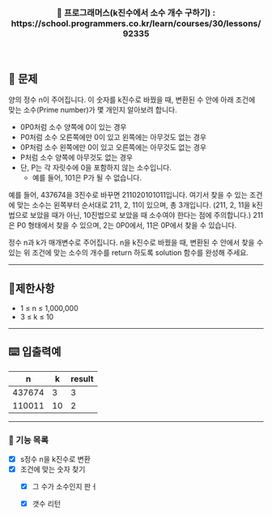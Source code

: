 <h3 align="center"> 
    📢 프로그래머스(k진수에서 소수 개수 구하기) : https://school.programmers.co.kr/learn/courses/30/lessons/92335
</h3>

<br>

## 🚀 문제
양의 정수 n이 주어집니다. 이 숫자를 k진수로 바꿨을 때, 변환된 수 안에 아래 조건에 맞는 소수(Prime number)가 몇 개인지 알아보려 합니다.

- 0P0처럼 소수 양쪽에 0이 있는 경우
- P0처럼 소수 오른쪽에만 0이 있고 왼쪽에는 아무것도 없는 경우
- 0P처럼 소수 왼쪽에만 0이 있고 오른쪽에는 아무것도 없는 경우
- P처럼 소수 양쪽에 아무것도 없는 경우
- 단, P는 각 자릿수에 0을 포함하지 않는 소수입니다.
  - 예를 들어, 101은 P가 될 수 없습니다.

예를 들어, 437674을 3진수로 바꾸면 211020101011입니다. 여기서 찾을 수 있는 조건에 맞는 소수는 왼쪽부터 순서대로 211, 2, 11이 있으며, 총 3개입니다. (211, 2, 11을 k진법으로 보았을 때가 아닌, 10진법으로 보았을 때 소수여야 한다는 점에 주의합니다.) 211은 P0 형태에서 찾을 수 있으며, 2는 0P0에서, 11은 0P에서 찾을 수 있습니다.

정수 n과 k가 매개변수로 주어집니다. n을 k진수로 바꿨을 때, 변환된 수 안에서 찾을 수 있는 위 조건에 맞는 소수의 개수를 return 하도록 solution 함수를 완성해 주세요.

---
## 🚦제한사항
- 1 ≤ n ≤ 1,000,000
- 3 ≤ k ≤ 10

---

## ⌨️ 입출력예
|   n   |   k   | result |
|-------|-------|--------|
| 437674|   3   |   3    |
| 110011|  10   |   2    |


---

### 📜 기능 목록
- [x] s정수 n을 k진수로 변환
- [x] 조건에 맞는 숫자 찾기
  - [x] 그 수가 소수인지 판ㅓ
  - [x] 갯수 리턴

